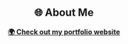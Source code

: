 <h2 align="center">🌐 About Me</h2>

<p align="center">
  <a href="https://duypt14.is-a.dev" target="_blank"><b>🌍 Check out my portfolio website</b></a>
</p>
